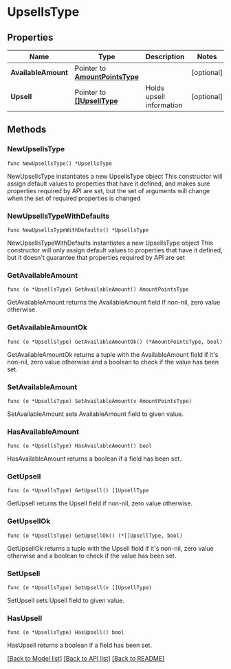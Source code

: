 # UpsellsType

## Properties

Name | Type | Description | Notes
------------ | ------------- | ------------- | -------------
**AvailableAmount** | Pointer to [**AmountPointsType**](AmountPointsType.md) |  | [optional] 
**Upsell** | Pointer to [**[]UpsellType**](UpsellType.md) | Holds upsell information | [optional] 

## Methods

### NewUpsellsType

`func NewUpsellsType() *UpsellsType`

NewUpsellsType instantiates a new UpsellsType object
This constructor will assign default values to properties that have it defined,
and makes sure properties required by API are set, but the set of arguments
will change when the set of required properties is changed

### NewUpsellsTypeWithDefaults

`func NewUpsellsTypeWithDefaults() *UpsellsType`

NewUpsellsTypeWithDefaults instantiates a new UpsellsType object
This constructor will only assign default values to properties that have it defined,
but it doesn't guarantee that properties required by API are set

### GetAvailableAmount

`func (o *UpsellsType) GetAvailableAmount() AmountPointsType`

GetAvailableAmount returns the AvailableAmount field if non-nil, zero value otherwise.

### GetAvailableAmountOk

`func (o *UpsellsType) GetAvailableAmountOk() (*AmountPointsType, bool)`

GetAvailableAmountOk returns a tuple with the AvailableAmount field if it's non-nil, zero value otherwise
and a boolean to check if the value has been set.

### SetAvailableAmount

`func (o *UpsellsType) SetAvailableAmount(v AmountPointsType)`

SetAvailableAmount sets AvailableAmount field to given value.

### HasAvailableAmount

`func (o *UpsellsType) HasAvailableAmount() bool`

HasAvailableAmount returns a boolean if a field has been set.

### GetUpsell

`func (o *UpsellsType) GetUpsell() []UpsellType`

GetUpsell returns the Upsell field if non-nil, zero value otherwise.

### GetUpsellOk

`func (o *UpsellsType) GetUpsellOk() (*[]UpsellType, bool)`

GetUpsellOk returns a tuple with the Upsell field if it's non-nil, zero value otherwise
and a boolean to check if the value has been set.

### SetUpsell

`func (o *UpsellsType) SetUpsell(v []UpsellType)`

SetUpsell sets Upsell field to given value.

### HasUpsell

`func (o *UpsellsType) HasUpsell() bool`

HasUpsell returns a boolean if a field has been set.


[[Back to Model list]](../README.md#documentation-for-models) [[Back to API list]](../README.md#documentation-for-api-endpoints) [[Back to README]](../README.md)



